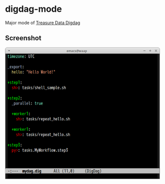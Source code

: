 # digdag-mode

Major mode of [Treasure Data Digdag](http://www.digdag.io/)

## Screenshot

![digdag-mode](image/digdag-mode.png)
